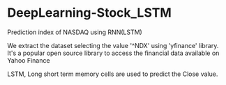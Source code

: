 # DeepLearning-Stock_LSTM

Prediction index of NASDAQ using RNN(LSTM)

We extract the dataset selecting the value '^NDX' using 'yfinance' library. It's a popular open source library
to access the financial data available on Yahoo Finance

LSTM, Long short term memory cells are used to predict the Close value.
